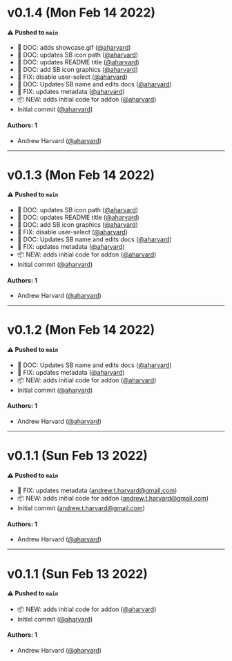 # v0.1.4 (Mon Feb 14 2022)

#### ⚠️ Pushed to `main`

- 📖 DOC: adds showcase.gif ([@aharvard](https://github.com/aharvard))
- 📖 DOC: updates SB icon path ([@aharvard](https://github.com/aharvard))
- 📖 DOC: updates README title ([@aharvard](https://github.com/aharvard))
- 📖 DOC: add SB icon graphics ([@aharvard](https://github.com/aharvard))
- 🐛 FIX: disable user-select ([@aharvard](https://github.com/aharvard))
- 📖 DOC: Updates SB name and edits docs ([@aharvard](https://github.com/aharvard))
- 🐛 FIX: updates metadata ([@aharvard](https://github.com/aharvard))
- 📦 NEW: adds initial code for addon ([@aharvard](https://github.com/aharvard))
- Initial commit ([@aharvard](https://github.com/aharvard))

#### Authors: 1

- Andrew Harvard ([@aharvard](https://github.com/aharvard))

---

# v0.1.3 (Mon Feb 14 2022)

#### ⚠️ Pushed to `main`

- 📖 DOC: updates SB icon path ([@aharvard](https://github.com/aharvard))
- 📖 DOC: updates README title ([@aharvard](https://github.com/aharvard))
- 📖 DOC: add SB icon graphics ([@aharvard](https://github.com/aharvard))
- 🐛 FIX: disable user-select ([@aharvard](https://github.com/aharvard))
- 📖 DOC: Updates SB name and edits docs ([@aharvard](https://github.com/aharvard))
- 🐛 FIX: updates metadata ([@aharvard](https://github.com/aharvard))
- 📦 NEW: adds initial code for addon ([@aharvard](https://github.com/aharvard))
- Initial commit ([@aharvard](https://github.com/aharvard))

#### Authors: 1

- Andrew Harvard ([@aharvard](https://github.com/aharvard))

---

# v0.1.2 (Mon Feb 14 2022)

#### ⚠️ Pushed to `main`

- 📖 DOC: Updates SB name and edits docs ([@aharvard](https://github.com/aharvard))
- 🐛 FIX: updates metadata ([@aharvard](https://github.com/aharvard))
- 📦 NEW: adds initial code for addon ([@aharvard](https://github.com/aharvard))
- Initial commit ([@aharvard](https://github.com/aharvard))

#### Authors: 1

- Andrew Harvard ([@aharvard](https://github.com/aharvard))

---

# v0.1.1 (Sun Feb 13 2022)

#### ⚠️ Pushed to `main`

- 🐛 FIX: updates metadata (andrew.t.harvard@gmail.com)
- 📦 NEW: adds initial code for addon (andrew.t.harvard@gmail.com)
- Initial commit (andrew.t.harvard@gmail.com)

#### Authors: 1

- Andrew Harvard ([@aharvard](https://github.com/aharvard))

---

# v0.1.1 (Sun Feb 13 2022)

#### ⚠️ Pushed to `main`

- 📦 NEW: adds initial code for addon ([@aharvard](https://github.com/aharvard))
- Initial commit ([@aharvard](https://github.com/aharvard))

#### Authors: 1

- Andrew Harvard ([@aharvard](https://github.com/aharvard))
